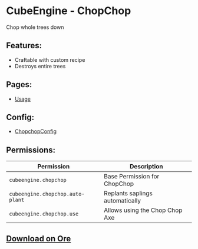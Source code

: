 # CubeEngine - ChopChop
Chop whole trees down

## Features:
 - Craftable with custom recipe
 - Destroys entire trees

## Pages:
 - [Usage](pages/usage.md)

## Config:
 - [ChopchopConfig](pages/config-chopchopconfig.md)

## Permissions:

| Permission | Description |
| --- | --- |
| `cubeengine.chopchop` | Base Permission for ChopChop |
| `cubeengine.chopchop.auto-plant` | Replants saplings automatically |
| `cubeengine.chopchop.use` | Allows using the Chop Chop Axe |

## [Download on Ore](https://ore.spongepowered.org/CubeEngine/CubeEngine---ChopChop)

